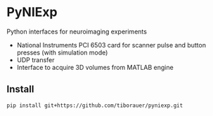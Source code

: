 # PyNIExp
Python interfaces for neuroimaging experiments
 - National Instruments PCI 6503 card for scanner pulse and button presses (with simulation mode)
 - UDP transfer
 - Interface to acquire 3D volumes from MATLAB engine

 ## Install
`pip install git+https://github.com/tiborauer/pyniexp.git`
